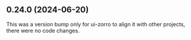 ## 0.24.0 (2024-06-20)

This was a version bump only for ui-zorro to align it with other projects, there were no code changes.